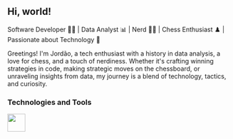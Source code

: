 ## Hi, world!
Software Developer 👨‍💻 | Data Analyst 📊 | Nerd 🧙‍♂️ | Chess Enthusiast ♟️ | Passionate about Technology 🚀

Greetings! I'm Jordão, a tech enthusiast with a history in data analysis, a love for chess, and a touch of nerdiness. Whether it's crafting winning strategies in code, making strategic moves on the chessboard, or unraveling insights from data, my journey is a blend of technology, tactics, and curiosity.

### Technologies and Tools
<img src="https://cdn.jsdelivr.net/gh/devicons/devicon/icons/microsoftsqlserver/microsoftsqlserver-plain-wordmark.svg" width="40" height="40"/>
